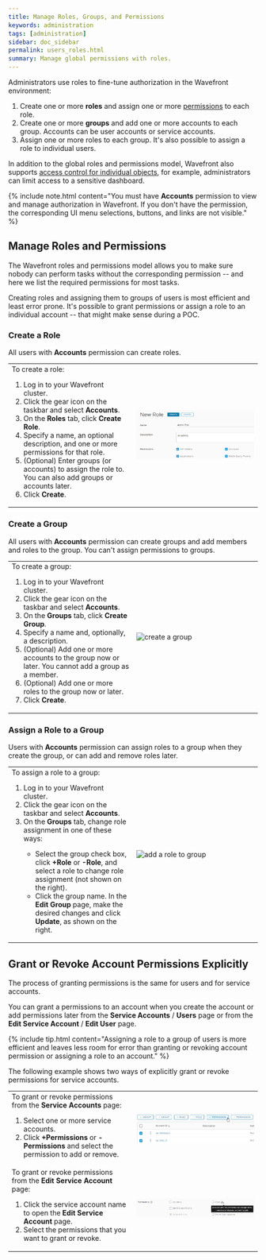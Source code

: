 ```yaml
---
title: Manage Roles, Groups, and Permissions
keywords: administration
tags: [administration]
sidebar: doc_sidebar
permalink: users_roles.html
summary: Manage global permissions with roles.
---
```


Administrators use roles to fine-tune authorization in the Wavefront environment:
1. Create one or more **roles** and assign one or more [permissions](permissions_overview.html) to each role.
2. Create one or more **groups** and add one or more accounts to each group. Accounts can be user accounts or service accounts.
3. Assign one or more roles to each group. It's also possible to assign a role to individual users.

In addition to the global roles and permissions model, Wavefront also supports [access control for individual objects](access.html), for example, administrators can limit access to a sensitive dashboard.

{% include note.html content="You must have **Accounts** permission to view and manage authorization in Wavefront. If you don't have the permission, the corresponding UI menu selections, buttons, and links are not visible." %}


## Manage Roles and Permissions

The Wavefront roles and permissions model allows you to make sure nobody can perform tasks without the corresponding permission -- and here we list the required permissions for most tasks.

Creating roles and assigning them to groups of users is most efficient and least error prone. It's possible to grant permissions or assign a role to an individual account -- that might make sense during a POC.

### Create a Role

All users with **Accounts** permission can create roles.

<table style="width: 100%;">
<tbody>
<tr>
<td width="50%">
To create a role:
<ol><li>Log in to your Wavefront cluster.</li>
<li>Click the gear icon on the taskbar and select <strong>Accounts</strong>.</li>
<li>On the <strong>Roles</strong> tab, click <strong>Create Role</strong>.</li>
<li>Specify a name, an optional description, and one or more permissions for that role.</li>
<li>(Optional) Enter groups (or accounts) to assign the role to. You can also add groups or accounts later. </li>
<li>Click <strong>Create</strong>. </li>
</ol></td>
<td width="50%"><img src="/images/create_role.png" alt="create a role"/></td>
</tr>
</tbody>
</table>




### Create a Group

All users with **Accounts** permission can create groups and add members and roles to the group. You can't assign permissions to groups.

<table style="width: 100%;">
<tbody>
<tr>
<td width="50%">
To create a group:
<ol><li>Log in to your Wavefront cluster.</li>
<li>Click the gear icon on the taskbar and select <strong>Accounts</strong>.</li>
<li>On the <strong>Groups</strong> tab, click <strong>Create Group</strong>.</li>
<li>Specify a name and, optionally, a description.</li>
<li>(Optional) Add one or more accounts to the group now or later. You cannot add a group as a member.</li>
<li>(Optional) Add one or more roles to the group now or later. </li>
<li>Click <strong>Create</strong>. </li></ol></td>
<td width="50%"><img src="/images/create_group.png" alt="create a group"/></td>
</tr>
</tbody>
</table>


### Assign a Role to a Group

Users with **Accounts** permission can assign roles to a group when they create the group, or can add and remove roles later.

<table style="width: 100%;">
<tbody>
<tr>
<td width="50%">
To assign a role to a group:
<ol><li>Log in to your Wavefront cluster.</li>
<li>Click the gear icon on the taskbar and select <strong>Accounts</strong>.</li>
<li>On the <strong>Groups</strong> tab, change role assignment in one of these ways: </li>
<ul><li>Select the group check box, click <strong>+Role</strong> or <strong>-Role</strong>, and select a role to change role assignment (not shown on  the right).</li>
<li>Click the group name. In the <strong>Edit Group</strong> page, make the desired changes and click <strong>Update</strong>, as shown on the right.</li></ul>
</ol>
</td>
<td width="50%"><img src="/images/add_role_to_group.png" alt="add a role to group"/></td>
</tr>
</tbody>
</table>


## Grant or Revoke Account Permissions Explicitly

The process of granting permissions is the same for users and for service accounts.

You can grant a permissions to an account when you create the account or add permissions later from the **Service Accounts** / **Users** page or from the **Edit Service Account** / **Edit User** page.


{% include tip.html content="Assigning a role to a group of users is more efficient and leaves less room for error than granting or revoking account permission or assigning a role to an account." %}


The following example shows two ways of explicitly grant or revoke permissions for service accounts.

<table style="width: 100%;">
<tbody>
<tr>
<td width="50%">
To grant or revoke permissions from the <strong>Service Accounts</strong> page:
<ol><li>Select one or more service accounts. </li>
<li>Click <strong>+Permissions</strong> or <strong>-Permissions</strong> and select the permission to add or remove.</li>
</ol></td>
<td width="50%"><img src="/images/sa_add_permission_global.png" alt="globally add or remove service account permissions"/></td>
</tr>
<tr>
<td width="50%">
To grant or revoke permissions from the <strong>Edit Service Account</strong> page:
<ol><li>Click the service account name to open the <strong>Edit Service Account</strong> page. </li>
<li>Select the permissions that you want to grant or revoke.</li>
</ol></td>
<td width="50%"><img src="/images/sa_add_permission_single.png" alt="add or remove service account permissions"/></td>
</tr>

</tbody>
</table>

